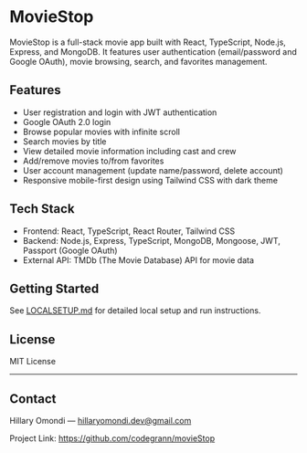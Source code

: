 # MovieStop

MovieStop is a full-stack movie app built with React, TypeScript, Node.js, Express, and MongoDB. It features user authentication (email/password and Google OAuth), movie browsing, search, and favorites management.

## Features
- User registration and login with JWT authentication
- Google OAuth 2.0 login
- Browse popular movies with infinite scroll
- Search movies by title
- View detailed movie information including cast and crew
- Add/remove movies to/from favorites
- User account management (update name/password, delete account)
- Responsive mobile-first design using Tailwind CSS with dark theme

## Tech Stack
- Frontend: React, TypeScript, React Router, Tailwind CSS
- Backend: Node.js, Express, TypeScript, MongoDB, Mongoose, JWT, Passport (Google OAuth)
- External API: TMDb (The Movie Database) API for movie data



## Getting Started
See [LOCALSETUP.md](./LOCALSETUP.md) for detailed local setup and run instructions.


## License

MIT License

---

## Contact

Hillary Omondi — [hillaryomondi.dev@gmail.com](mailto:hillaryomondi.dev@gmail.com)

Project Link: https://github.com/codegrann/movieStop
